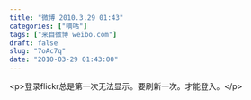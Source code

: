 ```yaml
---
title: "微博 2010.3.29 01:43"
categories: ["嘀咕"]
tags: ["来自微博 weibo.com"]
draft: false
slug: "7oAc7q"
date: "2010-03-29 01:43:00"
---
```


<p>&lt;p&gt;登录flickr总是第一次无法显示。要刷新一次。才能登入。&lt;/p&gt; ​​​​</p>
